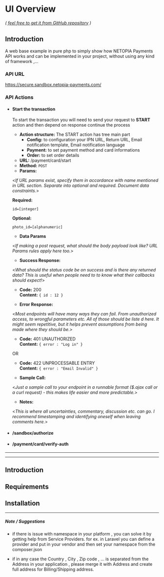 # UI Overview
###### ( [feel free to get it from GitHub repository](https://github.com/mobilpay) )
<!-- ![](assets/img/Demo01.png) -->
## Introduction
A web base example in pure php to simply show how NETOPIA Payments API works and can be implemented in your project, without using any kind of framework ,...



### API URL
<https://secure.sandbox.netopia-payments.com/>

### API Actions
* #### **Start the transaction**
        
    To start the transaction you will need to send your request to **START** action and then depend on response continue the process
    * **Action structure:** The START action has tree main part        
        * **Config:**  to configuration your IPN URL, Return URL, Email notification template, Email notification language
        * **Payment:** to set payment method and card informations
        * **Order:** to set order details
    * **URL:** /payment/card/start
    * **Method:** `POST`    
    * **Params:**


    <_If URL params exist, specify them in accordance with name mentioned in URL section. Separate into optional and required. Document data constraints._> 

    **Required:**
    
    `id=[integer]`

    **Optional:**
    
    `photo_id=[alphanumeric]`

    * **Data Params**

    <_If making a post request, what should the body payload look like? URL Params rules apply here too._>

    * **Success Response:**
    
    <_What should the status code be on success and is there any returned data? This is useful when people need to to know what their callbacks should expect!_>

    * **Code:** 200 <br />
        **Content:** `{ id : 12 }`
    
    * **Error Response:**

    <_Most endpoints will have many ways they can fail. From unauthorized access, to wrongful parameters etc. All of those should be liste d here. It might seem repetitive, but it helps prevent assumptions from being made where they should be._>

    * **Code:** 401 UNAUTHORIZED <br />
        **Content:** `{ error : "Log in" }`

    OR

    * **Code:** 422 UNPROCESSABLE ENTRY <br />
        **Content:** `{ error : "Email Invalid" }`

    * **Sample Call:**

    <_Just a sample call to your endpoint in a runnable format ($.ajax call or a curl request) - this makes life easier and more predictable._> 

    * **Notes:**

    <_This is where all uncertainties, commentary, discussion etc. can go. I recommend timestamping and identifying oneself when leaving comments here._> 

* #### **/sandbox/authorize**
* #### **/payment/card/verify-auth**


----
  


---
## Introduction

## Requirements

## Installation

---




##### Note / Suggestions
* if there is issue with namespace in your platform , you can solve it by getting help from Service Providers. 
for ex. in Laravel you can define a provider and put in your vendor and then set your namespace from the composer.json

* if in any case the Country , City , Zip code , ... is separated from the Address in your application , please merge it with Address and create full address for Billing/Shipping address.